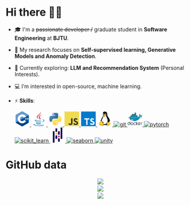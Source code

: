 <!-- ### Hi there 👋 -->
# Hi there 👋✨

- 🎓 I'm a ~~passionate developer /~~ graduate student in **Software Engineering** at **BJTU**.

- 🔬 My research focuses on **Self-supervised learning, Generative Models and Anomaly Detection**.

- 🌱 Currently exploring: **LLM and Recommendation System** (Personal Interests).

- 💻 I’m interested in open-source, machine learning.

- ⚡ **Skills**:

    <p align="left">
        <a href="https://www.w3schools.com/cpp/" target="_blank" rel="noreferrer">
            <img src="https://raw.githubusercontent.com/devicons/devicon/master/icons/cplusplus/cplusplus-original.svg"
                alt="cplusplus" width="40" height="40" />
        </a>
        <a href="https://www.java.com" target="_blank" rel="noreferrer">
            <img src="https://raw.githubusercontent.com/devicons/devicon/master/icons/java/java-original.svg" alt="java"
                width="40" height="40" />
        </a>
        <a href="https://www.python.org" target="_blank" rel="noreferrer">
            <img src="https://raw.githubusercontent.com/devicons/devicon/master/icons/python/python-original.svg"
                alt="python" width="40" height="40" />
        </a>
        <a href="https://developer.mozilla.org/en-US/docs/Web/JavaScript" target="_blank" rel="noreferrer">
            <img src="https://raw.githubusercontent.com/devicons/devicon/master/icons/javascript/javascript-original.svg"
                alt="javascript" width="40" height="40" />
        </a>
        <a href="https://www.typescriptlang.org/" target="_blank" rel="noreferrer">
            <img src="https://raw.githubusercontent.com/devicons/devicon/master/icons/typescript/typescript-original.svg"
                alt="typescript" width="40" height="40" />
        </a>
        <a href="https://www.linux.org/" target="_blank" rel="noreferrer">
            <img src="https://raw.githubusercontent.com/devicons/devicon/master/icons/linux/linux-original.svg"
                alt="linux" width="40" height="40" />
        </a>
        <a href="https://git-scm.com/" target="_blank" rel="noreferrer">
            <img src="https://www.vectorlogo.zone/logos/git-scm/git-scm-icon.svg" alt="git" width="40" height="40" />
        </a>
        <a href="https://www.docker.com/" target="_blank" rel="noreferrer">
            <img src="https://raw.githubusercontent.com/devicons/devicon/master/icons/docker/docker-original-wordmark.svg"
                alt="docker" width="40" height="40" />
        </a>
        <a href="https://pytorch.org/" target="_blank" rel="noreferrer">
            <img src="https://www.vectorlogo.zone/logos/pytorch/pytorch-icon.svg" alt="pytorch" width="40"
                height="40" />
        </a>
        <a href="https://scikit-learn.org/" target="_blank" rel="noreferrer">
            <img src="https://upload.wikimedia.org/wikipedia/commons/0/05/Scikit_learn_logo_small.svg"
                alt="scikit_learn" width="40" height="40" />
        </a>
        <a href="https://pandas.pydata.org/" target="_blank" rel="noreferrer">
            <img src="https://raw.githubusercontent.com/devicons/devicon/2ae2a900d2f041da66e950e4d48052658d850630/icons/pandas/pandas-original.svg"
                alt="pandas" width="40" height="40" />
        </a>
        <a href="https://seaborn.pydata.org/" target="_blank" rel="noreferrer">
            <img src="https://seaborn.pydata.org/_images/logo-mark-lightbg.svg" alt="seaborn" width="40" height="40" />
        </a>
        <a href="https://unity.com/" target="_blank" rel="noreferrer">
            <img src="https://www.vectorlogo.zone/logos/unity3d/unity3d-icon.svg" alt="unity" width="40" height="40" />
        </a>
    </p>


# GitHub data

<!-- https://github.com/anuraghazra/github-readme-stats -->

<!-- md -->
<!-- ![Github Stats](https://github-readme-stats.vercel.app/api?username=Lqyrmk&show_icons=true&theme=chartreuse-dark&count_private=true) -->
<!-- ![Top Langs](https://github-readme-stats.vercel.app/api/top-langs/?username=Lqyrmk&theme=tokyonight&layout=compact&hide=html,css,javascript) -->
<!-- ![Readme Card](https://github-readme-stats.vercel.app/api/pin/?username=Lqyrmk&repo=shipping_transportation&theme=prussian) -->

<!-- html -->
<div align="center">
	<img width="500px" src="https://github-readme-stats.vercel.app/api?username=Lqyrmk&show_icons=true&theme=chartreuse-dark&count_private=true" />
</div>

<div align="center">
	<img width="500px" src="https://github-readme-streak-stats.herokuapp.com/?user=Lqyrmk&theme=chartreuse-dark" />
</div>

<div align="center">
	<img width="500px" src="https://github-readme-stats.vercel.app/api/top-langs/?username=Lqyrmk&theme=chartreuse-dark&layout=compact" />
</div>

<!--
**Lqyrmk/Lqyrmk** is a ✨ _special_ ✨ repository because its `README.md` (this file) appears on your GitHub profile.

Here are some ideas to get you started:

- 🔭 I’m currently working on ...
- 🌱 I’m currently learning ...
- 👯 I’m looking to collaborate on ...
- 🤔 I’m looking for help with ...
- 💬 Ask me about ...
- 📫 How to reach me: ...
- 😄 Pronouns: ...
- ⚡ Fun fact: ...
- My favorite emoji：😆😅🤣🙂🙃😊😇🥰😍🤩😋🤪😝🤑🤗🤭🤫🤔🤤🤮😰😭😱😓😩😫😤😡
-->
